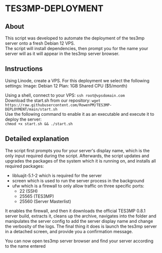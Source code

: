 # TES3MP-DEPLOYMENT
## About
This script was developed to automate the deployment of the tes3mp server onto a fresh Debian 12 VPS.<br>
The script will install dependencies, then prompt you for the name your server will as it will appear in the tes3mp server browser.<br>

## Instructions
Using Linode, create a VPS. For this deployment we select the following settings:
Image: Debian 12
Plan: 1GB Shared CPU ($5/month)

Using a shell, connect to your VPS:
```ssh root@vpsdomain.com```
<br>
Download the start.sh from our repository:
```wget https://raw.githubusercontent.com/RowenPM/TES3MP-DEPLOYMENT/main/start.sh```
<br>
Use the following command to enable it as an executable and execute it to deploy the server:<br>
```chmod +x start.sh && ./start.sh```


## Detailed explanation
The script first prompts you for your server's display name, which is the only input required during the script.
Afterwards, the script updates and upgrades the packages of the system which it is running on, and installs all required packages:
- libluajit-5.1-2 which is required for the server
- screen which is used to run the server process in the background
- ufw which is a firewall to only allow traffic on three specific ports:
   - 22 (SSH)
   - 25565 (TES3MP)
   - 25560 (Server Masterlist)

It enables the firewall, and then it downloads the official TES3MP 0.8.1 server build, extracts it, cleans up the archive, navigates into the folder and manipulates the server config to add the server display name and change the verbosity of the logs.
The final thing it does is launch the tes3mp server in a detached screen, and provide you a confirmation message.

You can now open tes3mp server browser and find your server according to the name entered
